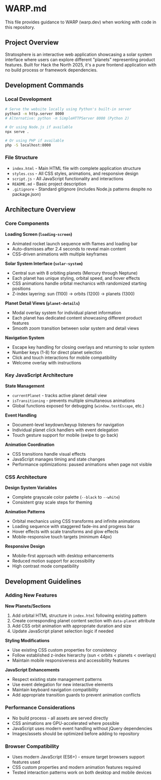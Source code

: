 # WARP.md

This file provides guidance to WARP (warp.dev) when working with code in this repository.

## Project Overview

Stratosphere is an interactive web application showcasing a solar system interface where users can explore different "planets" representing product features. Built for Hack the North 2025, it's a pure frontend application with no build process or framework dependencies.

## Development Commands

### Local Development
```bash
# Serve the website locally using Python's built-in server
python3 -m http.server 8000
# Alternative: python -m SimpleHTTPServer 8000 (Python 2)

# Or using Node.js if available
npx serve .

# Or using PHP if available
php -S localhost:8000
```

### File Structure
- `index.html` - Main HTML file with complete application structure
- `styles.css` - All CSS styles, animations, and responsive design
- `script.js` - All JavaScript functionality and interactions
- `README.md` - Basic project description
- `.gitignore` - Standard gitignore (includes Node.js patterns despite no package.json)

## Architecture Overview

### Core Components

**Loading Screen (`loading-screen`)**
- Animated rocket launch sequence with flames and loading bar
- Auto-dismisses after 2.4 seconds to reveal main content
- CSS-driven animations with multiple keyframes

**Solar System Interface (`solar-system`)**
- Central sun with 8 orbiting planets (Mercury through Neptune)
- Each planet has unique styling, orbital speed, and hover effects
- CSS animations handle orbital mechanics with randomized starting positions
- Z-index layering: sun (1100) → orbits (1200) → planets (1300)

**Planet Detail Views (`planet-details`)**
- Modal overlay system for individual planet information
- Each planet has dedicated content showcasing different product features
- Smooth zoom transition between solar system and detail views

**Navigation System**
- Escape key handling for closing overlays and returning to solar system
- Number keys (1-8) for direct planet selection
- Click and touch interactions for mobile compatibility
- Welcome overlay with instructions

### Key JavaScript Architecture

**State Management**
- `currentPlanet` - tracks active planet detail view
- `isTransitioning` - prevents multiple simultaneous animations
- Global functions exposed for debugging (`window.testEscape`, etc.)

**Event Handling**
- Document-level keydown/keyup listeners for navigation
- Individual planet click handlers with event delegation
- Touch gesture support for mobile (swipe to go back)

**Animation Coordination**
- CSS transitions handle visual effects
- JavaScript manages timing and state changes
- Performance optimizations: paused animations when page not visible

### CSS Architecture

**Design System Variables**
- Complete grayscale color palette (`--black` to `--white`)
- Consistent gray scale steps for theming

**Animation Patterns**
- Orbital mechanics using CSS transforms and infinite animations
- Loading sequence with staggered fade-ins and progress bar
- Hover effects with scale transforms and glow effects
- Mobile-responsive touch targets (minimum 44px)

**Responsive Design**
- Mobile-first approach with desktop enhancements
- Reduced motion support for accessibility
- High contrast mode compatibility

## Development Guidelines

### Adding New Features

**New Planets/Sections**
1. Add orbital HTML structure in `index.html` following existing pattern
2. Create corresponding planet content section with `data-planet` attribute
3. Add CSS orbit animation with appropriate duration and size
4. Update JavaScript planet selection logic if needed

**Styling Modifications**
- Use existing CSS custom properties for consistency
- Follow established z-index hierarchy (sun < orbits < planets < overlays)
- Maintain mobile responsiveness and accessibility features

**JavaScript Enhancements**
- Respect existing state management patterns
- Use event delegation for new interactive elements
- Maintain keyboard navigation compatibility
- Add appropriate transition guards to prevent animation conflicts

### Performance Considerations
- No build process - all assets are served directly
- CSS animations are GPU-accelerated where possible
- JavaScript uses modern event handling without jQuery dependencies
- Images/assets should be optimized before adding to repository

### Browser Compatibility
- Uses modern JavaScript (ES6+) - ensure target browsers support features used
- CSS custom properties and modern animation features required
- Tested interaction patterns work on both desktop and mobile devices